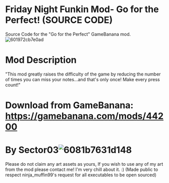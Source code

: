 # Friday Night Funkin Mod- Go for the Perfect! (SOURCE CODE)
Source Code for the "Go for the Perfect" GameBanana mod.
![601972cb7e0ad](https://user-images.githubusercontent.com/61670787/118375746-a64ece80-b591-11eb-8a5e-83417b33ff4a.jpg)

# Mod Description
"This mod greatly raises the difficulty of the game by reducing the number of times you can miss your notes...and that's only once! Make every press count!"

# Download from GameBanana: https://gamebanana.com/mods/44200

# By Sector03![6081b7631d148](https://user-images.githubusercontent.com/61670787/118375783-ef9f1e00-b591-11eb-86f7-e76415b672d8.png)
Please do not claim any art assets as yours, If you wish to use any of my art from the mod please contact me! I'm very chill about it. :)
(Made public to respect ninja_muffin99's request for all executables to be open sourced)
